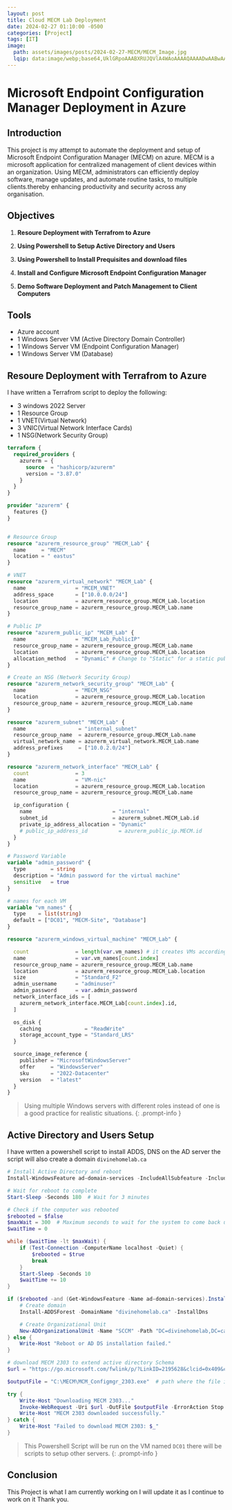 ```yaml
---
layout: post
title: Cloud MECM Lab Deployment
date: 2024-02-27 01:10:00 -0500
categories: [Project]
tags: [IT]
image:
  path: assets/images/posts/2024-02-27-MECM/MECM_Image.jpg
  lqip: data:image/webp;base64,UklGRpoAAABXRUJQVlA4WAoAAAAQAAAADwAABwAAQUxQSDIAAAARL0AmbZurmr57yyIiqE8oiG0bejIYEQTgqiDA9vqnsUSI6H+oAERp2HZ65qP/VIAWAFZQOCBCAAAA8AEAnQEqEAAIAAVAfCWkAALp8sF8rgRgAP7o9FDvMCkMde9PK7euH5M1m6VWoDXf2FkP3BqV0ZYbO6NA/VFIAAAA
---
```


# Microsoft Endpoint Configuration Manager Deployment in Azure

## Introduction

This project is my attempt to automate the deployment and setup of Microsoft Endpoint Configuration Manager (MECM) on azure. MECM is a microsoft application for centralized management of client devices within an organization. Using MECM, administrators can efficiently deploy software, manage updates, and automate routine tasks, to multiple clients.thereby enhancing productivity and security across any organisation.

## Objectives

1. **Resoure Deployment with Terrafrom to Azure**

2. **Using Powershell to Setup Active Directory and Users**

3. **Using Powershell to Install Prequisites and download files**
   
4. **Install and Configure Microsoft Endpoint Configuration Manager**

5. **Demo Software Deployment and Patch Management to Client Computers**


## Tools
- Azure account
- 1 Windows Server VM (Active Directory Domain Controller)
- 1 Windows Server VM (Endpoint Configuration Manager)
- 1 Windows Server VM (Database)

## Resoure Deployment with Terrafrom to Azure

I have written a Terrafrom script to deploy the following:

- 3 windows 2022 Server
- 1 Resource Group
- 1 VNET(Virtual Network)
- 3 VNIC(Virtual Network Interface Cards)
- 1 NSG(Network Security Group)

```tf
terraform {
  required_providers {
    azurerm = {
      source  = "hashicorp/azurerm"
      version = "3.87.0"
    }
  }
}

provider "azurerm" {
  features {}
}


# Resource Group
resource "azurerm_resource_group" "MECM_Lab" {
  name     = "MECM"
  location = " eastus"
}

# VNET
resource "azurerm_virtual_network" "MECM_Lab" {
  name                = "MCEM_VNET"
  address_space       = ["10.0.0.0/24"]
  location            = azurerm_resource_group.MECM_Lab.location
  resource_group_name = azurerm_resource_group.MECM_Lab.name
}

# Public IP
resource "azurerm_public_ip" "MCEM_Lab" {
  name                = "MCEM_Lab_PublicIP"
  resource_group_name = azurerm_resource_group.MECM_Lab.name
  location            = azurerm_resource_group.MECM_Lab.location
  allocation_method   = "Dynamic" # Change to "Static" for a static public IP
}

# Create an NSG (Network Security Group)
resource "azurerm_network_security_group" "MECM_Lab" {
  name                = "MECM_NSG"
  location            = azurerm_resource_group.MECM_Lab.location
  resource_group_name = azurerm_resource_group.MECM_Lab.name
}

resource "azurerm_subnet" "MECM_Lab" {
  name                 = "internal_subnet"
  resource_group_name  = azurerm_resource_group.MECM_Lab.name
  virtual_network_name = azurerm_virtual_network.MECM_Lab.name
  address_prefixes     = ["10.0.2.0/24"]
}

resource "azurerm_network_interface" "MECM_Lab" {
  count               = 3
  name                = "VM-nic"
  location            = azurerm_resource_group.MECM_Lab.location
  resource_group_name = azurerm_resource_group.MECM_Lab.name

  ip_configuration {
    name                          = "internal"
    subnet_id                     = azurerm_subnet.MECM_Lab.id
    private_ip_address_allocation = "Dynamic"
    # public_ip_address_id          = azurerm_public_ip.MECM.id
  }
}

# Password Variable
variable "admin_password" {
  type        = string
  description = "Admin password for the virtual machine"
  sensitive   = true
}

# names for each VM
variable "vm_names" {
  type    = list(string)
  default = ["DC01", "MECM-Site", "Database"]
}

resource "azurerm_windows_virtual_machine" "MECM_Lab" {

  count               = length(var.vm_names) # it creates VMs according to the number of names in VM_names variable.
  name                = var.vm_names[count.index]
  resource_group_name = azurerm_resource_group.MECM_Lab.name
  location            = azurerm_resource_group.MECM_Lab.location
  size                = "Standard_F2"
  admin_username      = "adminuser"
  admin_password      = var.admin_password
  network_interface_ids = [
    azurerm_network_interface.MECM_Lab[count.index].id,
  ]

  os_disk {
    caching              = "ReadWrite"
    storage_account_type = "Standard_LRS"
  }

  source_image_reference {
    publisher = "MicrosoftWindowsServer"
    offer     = "WindowsServer"
    sku       = "2022-Datacenter"
    version   = "latest"
  }
}
```
>Using multiple Windows servers with different roles instead of one is a good practice for realistic situations.
{: .prompt-info }

## Active Directory and Users Setup

I have wrtten a powershell script to install ADDS, DNS on the AD server
the script will also create a domain `divinehomelab.ca`

```powershell
# Install Active Directory and reboot
Install-WindowsFeature ad-domain-services -IncludeAllSubfeature -IncludeManagementTools

# Wait for reboot to complete
Start-Sleep -Seconds 180  # Wait for 3 minutes

# Check if the computer was rebooted
$rebooted = $false
$maxWait = 300  # Maximum seconds to wait for the system to come back up
$waitTime = 0

while ($waitTime -lt $maxWait) {
    if (Test-Connection -ComputerName localhost -Quiet) {
        $rebooted = $true
        break
    }
    Start-Sleep -Seconds 10
    $waitTime += 10
}

if ($rebooted -and (Get-WindowsFeature -Name ad-domain-services).Installed) {
    # Create domain
    Install-ADDSForest -DomainName "divinehomelab.ca" -InstallDns

    # Create Organizational Unit
    New-ADOrganizationalUnit -Name "SCCM" -Path "DC=divinehomelab,DC=ca"
} else {
    Write-Host "Reboot or AD DS installation failed."
}

# download MECM 2303 to extend active directory Schema
$url = "https://go.microsoft.com/fwlink/p/?LinkID=2195628&clcid=0x409&culture=en-us&country=us"

$outputFile = "C:\MECM\MCM_Configmgr_2303.exe"  # path where the file is downloaded.

try {
    Write-Host "Downloading MECM 2303..."
    Invoke-WebRequest -Uri $url -OutFile $outputFile -ErrorAction Stop
    Write-Host "MECM 2303 downloaded successfully."
} catch {
    Write-Host "Failed to download MECM 2303: $_"
}

```
> This Powershell Script will be run on the VM named `DC01` there will be scripts to setup other servers.
{: .prompt-info }



## Conclusion

This Project is what I am currently working on I will update it as I continue to work on it Thank you.
